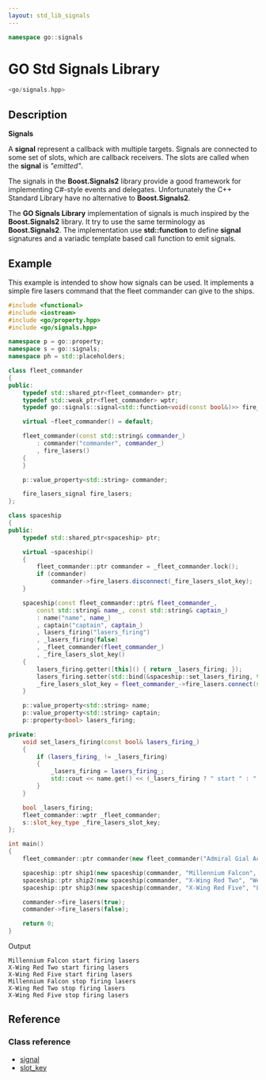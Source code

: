 ```yaml
---
layout: std_lib_signals
---
```


```c++
namespace go::signals
```

# GO Std Signals Library

```c++
<go/signals.hpp>
```

## Description

**Signals**

A **signal** represent a callback with multiple targets. Signals are connected to 
some set of slots, which are callback receivers. The slots are called when the 
**signal** is *"emitted"*.

The signals in the **Boost.Signals2** library provide a good framework for 
implementing C#-style events and delegates. Unfortunately the C++ Standard 
Library have no alternative to **Boost.Signals2**. 

The **GO Signals Library** implementation of signals is much inspired by the 
**Boost.Signals2** library. It try to use the same terminology as 
**Boost.Signals2**. The implementation use **std::function** to define **signal** 
signatures and a variadic template based call function to emit signals.

## Example

This example is intended to show how signals can be used. It implements a 
simple fire lasers command that the fleet commander can give to the ships.

```c++
#include <functional>
#include <iostream>
#include <go/property.hpp>
#include <go/signals.hpp>

namespace p = go::property;
namespace s = go::signals;
namespace ph = std::placeholders;

class fleet_commander
{
public:
    typedef std::shared_ptr<fleet_commander> ptr;
    typedef std::weak_ptr<fleet_commander> wptr;
    typedef go::signals::signal<std::function<void(const bool&)>> fire_lasers_signal;

    virtual ~fleet_commander() = default;

    fleet_commander(const std::string& commander_)
        : commander("commander", commander_)
        , fire_lasers()
    {
    }

    p::value_property<std::string> commander;

    fire_lasers_signal fire_lasers;
};

class spaceship
{
public:
    typedef std::shared_ptr<spaceship> ptr;

    virtual ~spaceship()
    {
        fleet_commander::ptr commander = _fleet_commander.lock();
        if (commander)
            commander->fire_lasers.disconnect(_fire_lasers_slot_key);
    }

    spaceship(const fleet_commander::ptr& fleet_commander_,
        const std::string& name_, const std::string& captain_)
        : name("name", name_)
        , captain("captain", captain_)
        , lasers_firing("lasers_firing")
        , _lasers_firing(false)
        , _fleet_commander(fleet_commander_)
        , _fire_lasers_slot_key()
    {
        lasers_firing.getter([this]() { return _lasers_firing; });
        lasers_firing.setter(std::bind(&spaceship::set_lasers_firing, this, ph::_1));
        _fire_lasers_slot_key = fleet_commander_->fire_lasers.connect(std::bind(&p::property<bool>::set, &lasers_firing, ph::_1));
    }

    p::value_property<std::string> name;
    p::value_property<std::string> captain;
    p::property<bool> lasers_firing;

private:
    void set_lasers_firing(const bool& lasers_firing_)
    {
        if (lasers_firing_ != _lasers_firing)
        {
            _lasers_firing = lasers_firing_;
            std::cout << name.get() << (_lasers_firing ? " start " : " stop ") << "firing lasers" << std::endl;
        }
    }

    bool _lasers_firing;
    fleet_commander::wptr _fleet_commander;
    s::slot_key_type _fire_lasers_slot_key;
};

int main()
{
    fleet_commander::ptr commander(new fleet_commander("Admiral Gial Ackbar"));

    spaceship::ptr ship1(new spaceship(commander, "Millennium Falcon", "Han Solo"));
    spaceship::ptr ship2(new spaceship(commander, "X-Wing Red Two", "Wedge Antilles"));
    spaceship::ptr ship3(new spaceship(commander, "X-Wing Red Five", "Luke Skywalker"));

    commander->fire_lasers(true);
    commander->fire_lasers(false);

    return 0;
}
```

Output

```
Millennium Falcon start firing lasers
X-Wing Red Two start firing lasers
X-Wing Red Five start firing lasers
Millennium Falcon stop firing lasers
X-Wing Red Two stop firing lasers
X-Wing Red Five stop firing lasers
```

## Reference

### Class reference

* [signal](./class_template_signal.html)
* [slot_key](./class_slot_key.html)
